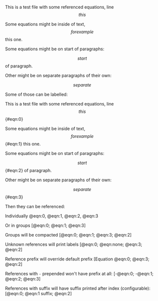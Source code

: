 This is a test file with some referenced equations, line $$ this $$

Some equations might be inside of text, $$ for example $$ this one.

Some equations might be on start of paragraphs:

$$ start $$ of paragraph.

Other might be on separate paragraphs of their own:

$$ separate $$

Some of those can be labelled:

This is a test file with some referenced equations, line $$ this $${#eqn:0}

Some equations might be inside of text, $$ for example $${#eqn:1} this one.

Some equations might be on start of paragraphs:

$$ start $${#eqn:2} of paragraph.

Other might be on separate paragraphs of their own:

$$ separate $${#eqn:3}

Then they can be referenced:

Individually @eqn:0, @eqn:1, @eqn:2, @eqn:3

Or in groups [@eqn:0; @eqn:1; @eqn:3]

Groups will be compacted [@eqn:0; @eqn:1; @eqn:3; @eqn:2]

Unknown references will print labels [@eqn:0; @eqn:none; @eqn:3; @eqn:2]

Reference prefix will override default prefix [Equation @eqn:0; @eqn:3; @eqn:2]

References with `-` prepended won't have prefix at all:
[-@eqn:0; -@eqn:1; @eqn:2; @eqn:3]

References with suffix will have suffix printed after index (configurable):
[@eqn:0; @eqn:1 suffix; @eqn:2]
